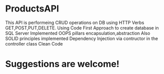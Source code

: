 # ProductsAPI
This API is performeing CRUD operations on DB using HTTP Verbs GET,POST,PUT,DELETE.
Using Code First Approach to create database in SQL Server
Implemented OOPS pillars encapsulation,abstraction 
Also SOLID principles implemented Dependency Injection via contructor in the controller class
Clean Code

# Suggestions are welcome!
